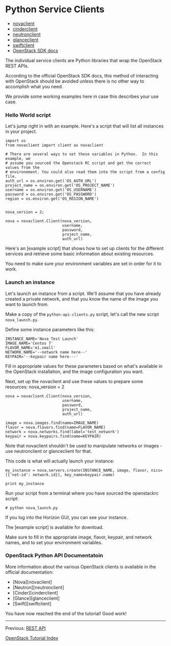 # Python Service Clients
* [novaclient](http://docs.openstack.org/developer/python-novaclient/)
* [cinderclient](http://docs.openstack.org/developer/python-cinderclient/)     
* [neutronclient](http://docs.openstack.org/developer/python-neutronclient/)      
* [glanceclient](http://docs.openstack.org/developer/python-glanceclient/)  
* [swiftclient](http://docs.openstack.org/developer/python-swiftclient/swiftclient.html)   
* [OpenStack SDK docs](https://docs.openstack.org/user-guide/sdk-overview.html#openstack-sdk)

The individual service clients are Python libraries that wrap the OpenStack REST APIs.

According to the official OpenStack SDK docs, this method of interacting with OpenStack should be avoided unless there is no other way to accomplish what you need.

We provide some working examples here in case this describes your use case.

### Hello World script

Let's jump right in with an example.  Here's a script that will list all instances in your project. 

    import os
    from novaclient import client as novaclient

    # There are several ways to set these variables in Python.  In this example, we
    # assume you sourced the Openstack RC script and get the correct values from the
    # environement. You could also read them into the script from a config file.
    auth_url = os.environ.get('OS_AUTH_URL')
    project_name = os.environ.get('OS_PROJECT_NAME')
    username = os.environ.get('OS_USERNAME')
    password = os.environ.get('OS_PASSWORD')
    region = os.environ.get('OS_REGION_NAME')
    
    
    nova_version = 2;
    
    nova = novaclient.Client(nova_version,
                             username,
                             password,
                             project_name,
                             auth_url) 

Here's an [example script] that shows how to set up clients for the different services and retrieve some basic information about existing resources.

You need to make sure your environment variables are set in order for it to work. 

### Launch an instance

Let's launch an instance from a script.  We'll assume that you have already created a private network, and that you know the name of the image you want to launch from.

Make a copy of the `python-api-clients.py` script, let's call the new script `nova_launch.py`.

Define some instance parameters like this:

    INSTANCE_NAME='Nova Test Launch'
    IMAGE_NAME='Centos 7'
    FLAVOR_NAME='m1.small'
    NETWORK_NAME='--network name here--'
    KEYPAIR='--keypair name here---'

Fill in appropriate values for these parameters based on what's available in the OpenStack installation, and the image configuration you want.

Next, set up the novaclient and use these values to prepare some resources:
    nova_version = 2
    
    nova = novaclient.Client(nova_version,
                             username,
                             password,
                             project_name,
                             auth_url)
    
    image = nova.images.find(name=IMAGE_NAME)
    flavor = nova.flavors.find(name=FLAVOR_NAME)
    network = nova.networks.find(label='test_network')
    keypair = nova.keypairs.find(name=KEYPAIR)
    
Note that novaclient shouldn't be used to manipulate networks or images - use neutronclient or glanceclient for that. 

This code is what will actually launch your instance:

    my_instance = nova.servers.create(INSTANCE_NAME, image, flavor, nics=[{'net-id': network.id}], key_name=keypair.name)
    
    print my_instance

Run your script from a terminal where you have sourced the openstackrc script:

    # python nova_launch.py

If you log into the Horizon GUI, you can see your instance.

The [example script] is available for download.

Make sure to fill in the appropriate image, flavor, keypair, and network names, and to set your environment variables.


### OpenStack Python API Documentatoin

More information about the various OpenStack clients is available in the official documentation:
* [Nova][novaclient]
* [Neutron][neutronclient]
* [Cinder][cinderclient]
* [Glance][glanceclient]
* [Swift][swiftclient]

You have now reached the end of the tutorial! Good work!

******

Previous: [REST API](REST-API.html)

[OpenStack Tutorial Index](OpenStack-Tutorial-Index.html)

